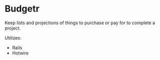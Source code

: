 # Budgetr

Keep lists and projections of things to purchase or pay for to complete a project.

Utilizes:
* Rails
* Hotwire
